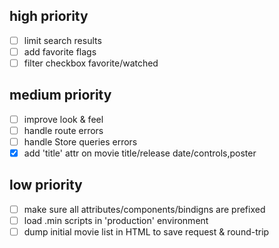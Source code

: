 ## high priority

- [ ] limit search results
- [ ] add favorite flags
- [ ] filter checkbox favorite/watched

## medium priority

- [ ] improve look & feel
- [ ] handle route errors
- [ ] handle Store queries errors
- [x] add 'title' attr on movie title/release date/controls,poster

## low priority

- [ ] make sure all attributes/components/bindigns are prefixed
- [ ] load .min scripts in 'production' environment
- [ ] dump initial movie list in HTML to save request & round-trip

